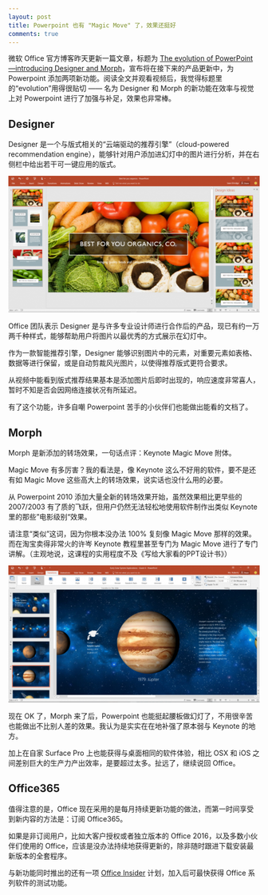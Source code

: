 ```yaml
---
layout: post
title: Powerpoint 也有 "Magic Move" 了，效果还挺好
comments: true
---
```


微软 Office 官方博客昨天更新一篇文章，标题为 [The evolution of PowerPoint—introducing Designer and Morph](https://blogs.office.com/2015/11/13/the-evolution-of-powerpoint-introducing-designer-and-morph/)，宣布将在接下来的产品更新中，为 Powerpoint 添加两项新功能。阅读全文并观看视频后，我觉得标题里的“evolution”用得很贴切 —— 名为 Designer 和 Morph 的新功能在效率与视觉上对 Powerpoint 进行了加强与补足，效果也非常棒。

## Designer

Designer 是一个与版式相关的“云端驱动的推荐引擎”（cloud-powered recommendation engine），能够针对用户添加进幻灯中的图片进行分析，并在右侧栏中给出若干可一键应用的版式。

![source: blogs.office.com](\assets\2015_11\The-evolution-of-PowerPoint-1.png)

Office 团队表示 Designer 是与许多专业设计师进行合作后的产品，现已有约一万两千种样式，能够帮助用户将图片以最优秀的方式展示在幻灯中。

作为一款智能推荐引擎，Designer 能够识别图片中的元素，对重要元素如表格、数据等进行保留，或是自动剪裁风光图片，以使得推荐版式更符合要求。

从视频中能看到版式推荐结果基本是添加图片后即时出现的，响应速度非常喜人，暂时不知是否会因网络连接状况有所延迟。

有了这个功能，许多自嘲 Powerpoint 苦手的小伙伴们也能做出能看的文档了。

## Morph

Morph 是新添加的转场效果，一句话点评：Keynote Magic Move 附体。

Magic Move 有多厉害？我的看法是，像 Keynote 这么不好用的软件，要不是还有如 Magic Move 这些高大上的转场效果，说实话也没什么用的必要。

从 Powerpoint 2010 添加大量全新的转场效果开始，虽然效果相比更早些的 2007/2003 有了质的飞跃，但用户仍然无法轻松地使用软件制作出类似 Keynote 里的那些”电影级别“效果。

请注意“类似”这词，因为你根本没办法 100% 复刻像 Magic Move 那样的效果。而在淘宝卖得非常火的许岑 Keynote 教程里甚至专门为 Magic Move 进行了专门讲解。（主观地说，这课程的实用程度不及《写给大家看的PPT设计书》）

![source: blogs.office.com](\assets\2015_11\The-evolution-of-PowerPoint-2.png)

现在 OK 了，Morph 来了后，Powerpoint 也能挺起腰板做幻灯了，不用很辛苦也能做出不比别人差的效果。我认为是实实在在地补强了原本弱与 Keynote 的地方。

加上在自家 Surface Pro 上也能获得与桌面相同的软件体验，相比 OSX 和 iOS 之间差别巨大的生产力产出效率，是要超过太多。扯远了，继续说回 Office。

## Office365

值得注意的是，Office 现在采用的是每月持续更新功能的做法，而第一时间享受到新内容的方法是：订阅 Office365。

如果是非订阅用户，比如大客户授权或者独立版本的 Office 2016，以及多数小伙伴们使用的 Office，应该是没办法持续地获得更新的，除非随时跟进下载安装最新版本的全套程序。

与新功能同时推出的还有一项 [Office Insider](https://products.office.com/en-us/office-insider) 计划，加入后可最快获得 Office 系列软件的测试功能。

